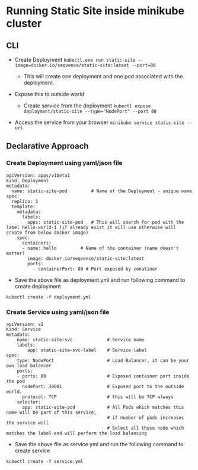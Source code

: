 # Running Static Site inside minikube cluster

## CLI

* Create Deployment `kubectl.exe run static-site --image=docker.io/seqvence/static-site:latest --port=80`

    * This will create one deployment and one pod associated with the deployment.

* Expose this to outside world 
    * Create service from the deployment `kubectl expose deployment/static-site --type="NodePort" --port 80`

* Access the service from your browser `minikube service static-site --url`

## Declarative Approach

### Create Deployment using yaml/json file

```
apiVersion: apps/v1beta1
kind: Deployment
metadata: 
  name: static-site-pod         # Name of the Deployment - unique name
spec:
  replica: 1
  template:
    metadata:
      labels:
        apps: static-site-pod   # This will search for pod with the label hello-world-1 (if already exist it will use otherwise will create from below docker image)
    spec:
      containers:
      - name: hello         # Name of the container (name doesn't matter)
        image: docker.io/seqvence/static-site:latest
        ports:
          - containerPort: 80 # Port exposed by conatiner
```

* Save the above file as deployment.yml and run following command to create deployment

```
kubectl create -f deployment.yml
```

### Create Service using yaml/json file

```
apiVersion: v1
Kind: Service
metadata:
    name: static-site-svc             # Service name
    labels:
        app: static-site-svc-label    # Service label
spec:
    type: NodePort                    # Load Balancer, it can be your own load balancer
    ports:
    - ports: 80                       # Exposed container port inside the pod
      nodePort: 30001                 # Exposed port to the outside world.
      protocol: TCP                   # this will be TCP always 
    selector:
      app: static-site-pod            # All Pods which matches this name will be part of this service, 
                                      # if number of pods increases the service will
                                      # Select all those node which matches the label and will perform the load balancing 

```

* Save the above file as service.yml and run the following command to create service

```
kubectl create -f service.yml
```